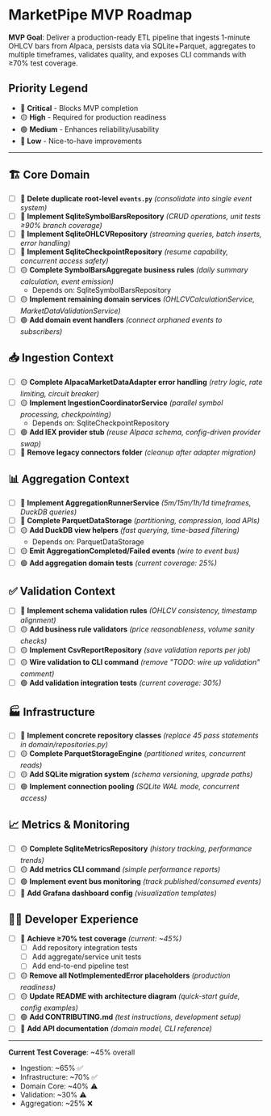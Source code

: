 # MarketPipe MVP Roadmap

**MVP Goal**: Deliver a production-ready ETL pipeline that ingests 1-minute OHLCV bars from Alpaca, persists data via SQLite+Parquet, aggregates to multiple timeframes, validates quality, and exposes CLI commands with ≥70% test coverage.

## Priority Legend
- 🔴 **Critical** - Blocks MVP completion
- 🟡 **High** - Required for production readiness  
- 🟢 **Medium** - Enhances reliability/usability
- 🔵 **Low** - Nice-to-have improvements

---

## 🏗️ Core Domain

- [ ] 🔴 **Delete duplicate root-level `events.py`** _(consolidate into single event system)_
- [ ] 🔴 **Implement SqliteSymbolBarsRepository** _(CRUD operations, unit tests ≥90% branch coverage)_
- [ ] 🔴 **Implement SqliteOHLCVRepository** _(streaming queries, batch inserts, error handling)_
- [ ] 🔴 **Implement SqliteCheckpointRepository** _(resume capability, concurrent access safety)_
- [ ] 🟡 **Complete SymbolBarsAggregate business rules** _(daily summary calculation, event emission)_
  - Depends on: SqliteSymbolBarsRepository
- [ ] 🟡 **Implement remaining domain services** _(OHLCVCalculationService, MarketDataValidationService)_
- [ ] 🟢 **Add domain event handlers** _(connect orphaned events to subscribers)_

## 📥 Ingestion Context  

- [ ] 🟡 **Complete AlpacaMarketDataAdapter error handling** _(retry logic, rate limiting, circuit breaker)_
- [ ] 🟡 **Implement IngestionCoordinatorService** _(parallel symbol processing, checkpointing)_
  - Depends on: SqliteCheckpointRepository
- [ ] 🟢 **Add IEX provider stub** _(reuse Alpaca schema, config-driven provider swap)_
- [ ] 🔵 **Remove legacy connectors folder** _(cleanup after adapter migration)_

## 📊 Aggregation Context

- [ ] 🔴 **Implement AggregationRunnerService** _(5m/15m/1h/1d timeframes, DuckDB queries)_
- [ ] 🔴 **Complete ParquetDataStorage** _(partitioning, compression, load APIs)_
- [ ] 🟡 **Add DuckDB view helpers** _(fast querying, time-based filtering)_
  - Depends on: ParquetDataStorage
- [ ] 🟡 **Emit AggregationCompleted/Failed events** _(wire to event bus)_
- [ ] 🟢 **Add aggregation domain tests** _(current coverage: 25%)_

## ✅ Validation Context

- [ ] 🔴 **Implement schema validation rules** _(OHLCV consistency, timestamp alignment)_  
- [ ] 🟡 **Add business rule validators** _(price reasonableness, volume sanity checks)_
- [ ] 🟡 **Implement CsvReportRepository** _(save validation reports per job)_
- [ ] 🟡 **Wire validation to CLI command** _(remove "TODO: wire up validation" comment)_
- [ ] 🟢 **Add validation integration tests** _(current coverage: 30%)_

## 🏭 Infrastructure

- [ ] 🔴 **Implement concrete repository classes** _(replace 45 pass statements in domain/repositories.py)_
- [ ] 🟡 **Complete ParquetStorageEngine** _(partitioned writes, concurrent reads)_
- [ ] 🟡 **Add SQLite migration system** _(schema versioning, upgrade paths)_
- [ ] 🟢 **Implement connection pooling** _(SQLite WAL mode, concurrent access)_

## 📈 Metrics & Monitoring

- [ ] 🟡 **Complete SqliteMetricsRepository** _(history tracking, performance trends)_
- [ ] 🟡 **Add metrics CLI command** _(simple performance reports)_
- [ ] 🟢 **Implement event bus monitoring** _(track published/consumed events)_
- [ ] 🔵 **Add Grafana dashboard config** _(visualization templates)_

## 🧑‍💻 Developer Experience

- [ ] 🔴 **Achieve ≥70% test coverage** _(current: ~45%)_
  - [ ] Add repository integration tests
  - [ ] Add aggregate/service unit tests  
  - [ ] Add end-to-end pipeline test
- [ ] 🟡 **Remove all NotImplementedError placeholders** _(production readiness)_
- [ ] 🟡 **Update README with architecture diagram** _(quick-start guide, config examples)_
- [ ] 🟢 **Add CONTRIBUTING.md** _(test instructions, development setup)_
- [ ] 🔵 **Add API documentation** _(domain model, CLI reference)_

---

**Current Test Coverage**: ~45% overall
- Ingestion: ~65% ✅  
- Infrastructure: ~70% ✅
- Domain Core: ~40% ⚠️
- Validation: ~30% ⚠️  
- Aggregation: ~25% ❌

